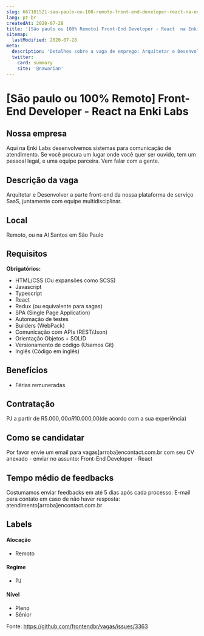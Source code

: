 ```yaml
---
slug: 667101521-sao-paulo-ou-100-remoto-front-end-developer-react-na-enki-labs
lang: pt-br
createdAt: 2020-07-28
title: '[São paulo ou 100% Remoto] Front-End Developer - React  na Enki Labs - Vaga de Emprego'
sitemap:
  lastModified: 2020-07-28
meta:
  description: 'Detalhes sobre a vaga de emprego: Arquitetar e Desenvolver a parte front-end da nossa plataforma de serviço SaaS, juntamente com equipe multidisciplinar.'
  twitter:
    card: summary
    site: '@nawarian'
---
```


# [São paulo ou 100% Remoto] Front-End Developer - React  na Enki Labs

## Nossa empresa

Aqui na Enki Labs desenvolvemos sistemas para comunicação de atendimento. 
Se você procura um lugar onde você quer ser ouvido, tem um pessoal legal, e uma equipe parceira. Vem falar com a gente.

## Descrição da vaga

Arquitetar e Desenvolver a parte front-end da nossa plataforma de serviço SaaS, juntamente com equipe multidisciplinar.

## Local

Remoto, ou na Al Santos em São Paulo

## Requisitos

**Obrigatórios:**
- HTML/CSS (Ou expansões como SCSS)
- Javascript
- Typescript
- React
- Redux (ou equivalente para sagas)
- SPA (Single Page Application)
- Automação de testes
- Builders (WebPack)
- Comunicação com APIs (REST/Json)
- Orientação Objetos + SOLID
- Versionamento de código (Usamos Git)
- Inglês (Código em inglês)

## Benefícios

- Férias remuneradas

## Contratação

PJ a partir de R$5.000,00 a R$10.000,00(de acordo com a sua experiência)

## Como se candidatar

Por favor envie um email para vagas[arroba]encontact.com.br com seu CV anexado - enviar no assunto: Front-End Developer - React

## Tempo médio de feedbacks

Costumamos enviar feedbacks em até 5 dias após cada processo.
E-mail para contato em caso de não haver resposta: atendimento[arroba]encontact.com.br

## Labels

#### Alocação
- Remoto

#### Regime
- PJ

#### Nível
- Pleno
- Sênior



Fonte: https://github.com/frontendbr/vagas/issues/3363